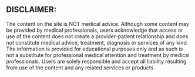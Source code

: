 ## DISCLAIMER:  

The content on the site is NOT medical advice. Although some content may be provided by medical professionals, users acknowledge that access or use of the content does not create a provider-patient relationship and does not constitute medical advice, treatment, diagnosis or services of any kind. The information is provided for educational purposes only and as such is not a substitute for professional medical attention and treatment by medical professionals. Users are solely responsible and accept all liability resulting from use of the content and any related services or products.
